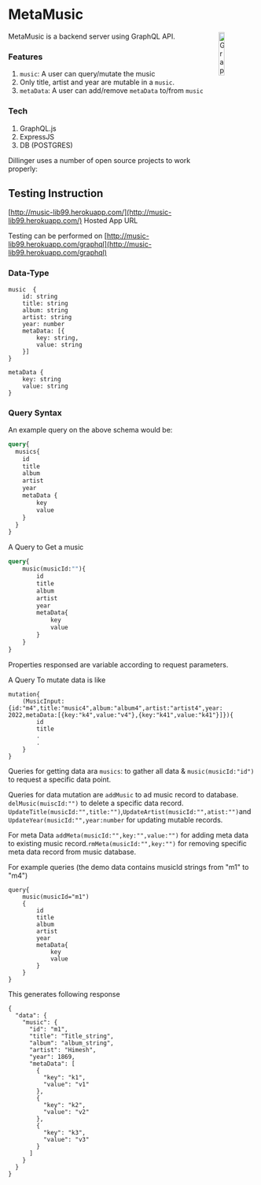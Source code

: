 # MetaMusic


MetaMusic is a backend server using GraphQL API.
<img alt="GraphQL Logo" align="right" src="https://graphql.org/img/logo.svg" width="15%" />

### Features

1. `music`: A user can query/mutate the music
2. Only title, artist and year are mutable in a `music`.
3. `metaData`: A user can add/remove `metaData` to/from `music`


### Tech
1. GraphQL.js 
2. ExpressJS
3. DB (POSTGRES)

Dillinger uses a number of open source projects to work properly:


## Testing Instruction
[http://music-lib99.herokuapp.com/](http://music-lib99.herokuapp.com/) Hosted App URL

Testing can be performed on [http://music-lib99.herokuapp.com/graphql](http://music-lib99.herokuapp.com/graphql)

### Data-Type
```
music  {
    id: string
    title: string
    album: string
    artist: string
    year: number
    metaData: [{
        key: string,
        value: string
    }]
}
```

```
metaData {
    key: string
    value: string
}
```

### Query Syntax
An example query on the above schema would be:

```graphql
query{
  musics{
    id
    title
    album 
    artist
    year
    metaData {
        key
        value
    }
  }
}
```
A Query to Get a music 
```graphql
query{
    music(musicId:""){
        id
        title
        album 
        artist
        year
        metaData{
            key
            value
        }
    }
}
```
Properties responsed are variable according to request parameters.

A Query To mutate data is like
```
mutation{
    (MusicInput:{id:"m4",title:"music4",album:"album4",artist:"artist4",year: 2022,metaData:[{key:"k4",value:"v4"},{key:"k41",value:"k41"}]}){
        id
        title
        .
        .
    }
}
```
Queries for getting data ara `musics`: to gather all data & `music(musicId:"id")` to request a specific data point.

Queries for data mutation are `addMusic` to ad music record to database. `delMusic(muiscId:"")` to delete a specific data record. `UpdateTitle(musicId:"",title:"")`,`UpdateArtist(musicId:"",atist:"")`and `UpdateYear(musicId:"",year:number` for updating mutable records.

For meta Data `addMeta(musicId:"",key:"",value:"")` for adding meta data to existing music record.`rmMeta(musicId:"",key:"")` for removing specific meta data record from music database.

For example queries (the demo data contains musicId strings from "m1" to "m4")
```
query{
    music(musicId="m1")
    {
        id
        title
        album 
        artist
        year
        metaData{
            key
            value
        }
    }
}
```
This generates following response 
```
{
  "data": {
    "music": {
      "id": "m1",
      "title": "Title_string",
      "album": "album_string",
      "artist": "Himesh",
      "year": 1869,
      "metaData": [
        {
          "key": "k1",
          "value": "v1"
        },
        {
          "key": "k2",
          "value": "v2"
        },
        {
          "key": "k3",
          "value": "v3"
        }
      ]
    }
  }
}
```
